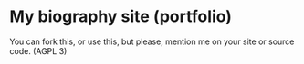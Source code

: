 # My biography site (portfolio)
You can fork this, or use this, but please, mention me on your site or source code. (AGPL 3)